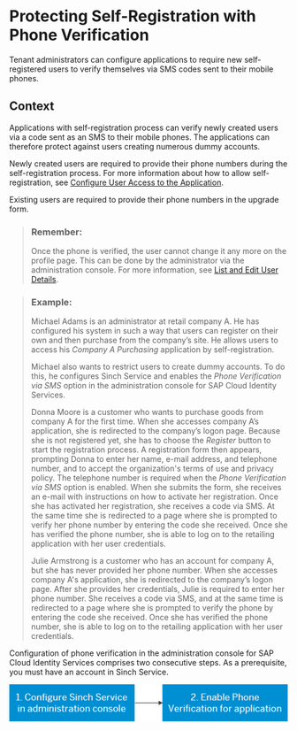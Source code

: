 <!-- loio5834b6e2e9224411a5c59e246f7b513e -->

# Protecting Self-Registration with Phone Verification

Tenant administrators can configure applications to require new self-registered users to verify themselves via SMS codes sent to their mobile phones.



## Context

Applications with self-registration process can verify newly created users via a code sent as an SMS to their mobile phones. The applications can therefore protect against users creating numerous dummy accounts.

Newly created users are required to provide their phone numbers during the self-registration process. For more information about how to allow self-registration, see [Configure User Access to the Application](configure-user-access-to-the-application-8b147c4.md).

Existing users are required to provide their phone numbers in the upgrade form.

> ### Remember:  
> Once the phone is verified, the user cannot change it any more on the profile page. This can be done by the administrator via the administration console. For more information, see [List and Edit User Details](list-and-edit-user-details-045cb01.md).

> ### Example:  
> Michael Adams is an administrator at retail company A. He has configured his system in such a way that users can register on their own and then purchase from the company’s site. He allows users to access his *Company A Purchasing* application by self-registration.
> 
> Michael also wants to restrict users to create dummy accounts. To do this, he configures Sinch Service and enables the *Phone Verification via SMS* option in the administration console for SAP Cloud Identity Services.
> 
> Donna Moore is a customer who wants to purchase goods from company A for the first time. When she accesses company A’s application, she is redirected to the company’s logon page. Because she is not registered yet, she has to choose the *Register* button to start the registration process. A registration form then appears, prompting Donna to enter her name, e-mail address, and telephone number, and to accept the organization's terms of use and privacy policy. The telephone number is required when the *Phone Verification via SMS* option is enabled. When she submits the form, she receives an e-mail with instructions on how to activate her registration. Once she has activated her registration, she receives a code via SMS. At the same time she is redirected to a page where she is prompted to verify her phone number by entering the code she received. Once she has verified the phone number, she is able to log on to the retailing application with her user credentials.
> 
> Julie Armstrong is a customer who has an account for company A, but she has never provided her phone number. When she accesses company A's application, she is redirected to the company’s logon page. After she provides her credentials, Julie is required to enter her phone number. She receives a code via SMS, and at the same time is redirected to a page where she is prompted to verify the phone by entering the code she received. Once she has verified the phone number, she is able to log on to the retailing application with her user credentials.

Configuration of phone verification in the administration console for SAP Cloud Identity Services comprises two consecutive steps. As a prerequisite, you must have an account in Sinch Service.

![](images/Image_Map_Phone_Verification_via_SMS_cebb851.png)

